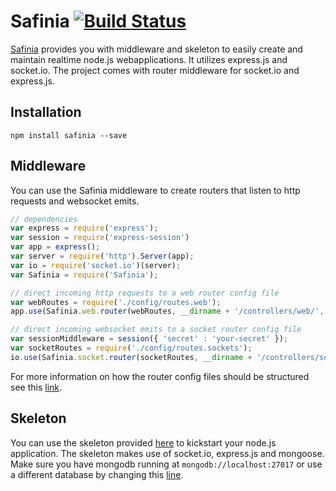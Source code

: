 # Safinia [![Build Status](https://travis-ci.org/MistAEGIS/Safinia.svg?branch=master)](https://travis-ci.org/MistAEGIS/Safinia)
[Safinia](https://glosbe.com/el/en/%CF%83%CE%B1%CF%86%CE%AE%CE%BD%CE%B5%CE%B9%CE%B1) provides you with middleware and skeleton to easily create and maintain realtime node.js webapplications.
It utilizes express.js and socket.io. The project comes with router middleware for socket.io and express.js.

## Installation

    npm install safinia --save

## Middleware
You can use the Safinia middleware to create routers that listen to http requests and websocket emits.

```javascript
// dependencies
var express = require('express');
var session = require('express-session')
var app = express();
var server = require('http').Server(app);
var io = require('socket.io')(server);
var Safinia = require('Safinia');

// direct incoming http requests to a web router config file
var webRoutes = require('./config/routes.web');
app.use(Safinia.web.router(webRoutes, __dirname + '/controllers/web/', app));

// direct incoming websocket emits to a socket router config file
var sessionMiddleware = session({ 'secret' : 'your-secret' });
var socketRoutes = require('./config/routes.sockets');
io.use(Safinia.socket.router(socketRoutes, __dirname + '/controllers/sockets/', io, sessionMiddleware));
```

For more information on how the router config files should be structured see this [link](https://github.com/MistAEGIS/Safinia/tree/master/skeleton/config).

## Skeleton
You can use the skeleton provided [here](https://github.com/MistAEGIS/Safinia/tree/master/skeleton) to kickstart your node.js application. The skeleton makes use of socket.io, express.js and mongoose. Make sure you have mongodb running at `mongodb://localhost:27017` or use a different database by changing this [line](https://github.com/MistAEGIS/Safinia/blob/master/skeleton/config/settings.js#L4).
